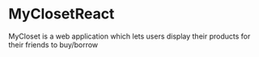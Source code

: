 # MyClosetReact
MyCloset is a web application which lets users display their products for their friends to buy/borrow
